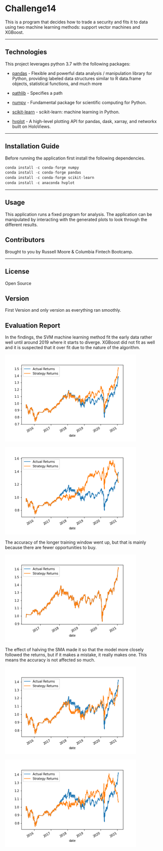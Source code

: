 # Challenge14

This is a program that decides how to trade a security and fits it to data using two machine learning methods: support vector machines and XGBoost.

---

## Technologies

This project leverages python 3.7 with the following packages:


* [pandas](https://github.com/pandas-dev/pandas) - Flexible and powerful data analysis / manipulation library for Python, providing labeled data structures similar to R data.frame objects, statistical functions, and much more

* [pathlib](https://github.com/budlight/pathlib) - Specifies a path

* [numpy](https://github.com/numpy/numpy) - Fundamental package for scientific computing for Python.

* [scikit-learn](https://github.com/scikit-learn/scikit-learn) - scikit-learn: machine learning in Python.

* [hvplot](https://github.com/holoviz/hvplot) - A high-level plotting API for pandas, dask, xarray, and networkx built on HoloViews.


---

## Installation Guide

Before running the application first install the following dependencies.

```python
conda install -c conda-forge numpy
conda install -c conda-forge pandas
conda install -c conda-forge scikit-learn
conda install -c anaconda hvplot
```

---

## Usage

This application runs a fixed program for analysis.  The application can be manipulated by interacting with the generated plots to look through the different results.

## Contributors

Brought to you by Russell Moore & Columbia Fintech Bootcamp.

---
## License

Open Source

## Version

First Version and only version as everything ran smoothly.

## Evaluation Report

In the findings, the SVM machine learning method fit the early data rather well until around 2019 where it starts to diverge.  XGBoost did not fit as well and it is suspected that it over fit due to the nature of the algorithm.

![SMV Model](SVM_Model.png "SVM Model")

![XGB Model](XGB_Model.png "XGB Model")


The accuracy of the longer training window went up, but that is mainly because there are fewer opportunities to buy.

![SMV Model Longer Window](SVM_Model_Longer_Window.png "SVM with Longer Window")

The effect of halving the SMA made it so that the model more closely followed the returns, but if it makes a mistake, it really makes one.  This means the accuracy is not affected so much.

![SMV Model Half SMA](SVM_Model_SMA_Half.png "SVM Model Half SMA")

![XGB Model Half SMA](XGB_Model_SMA_Half.png "XGB Model Half SMA")